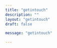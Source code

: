 ```yaml
---
title: "getintouch"
description: ""
layout: "getintouch"
draft: false

message: "getintouch"

---
```

